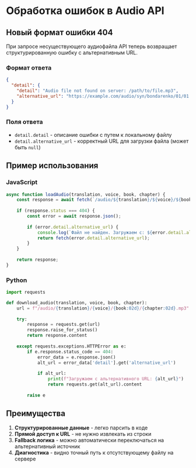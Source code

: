 # Обработка ошибок в Audio API

## Новый формат ошибки 404

При запросе несуществующего аудиофайла API теперь возвращает структурированную ошибку с альтернативным URL.

### Формат ответа

```json
{
  "detail": {
    "detail": "Audio file not found on server: /path/to/file.mp3",
    "alternative_url": "https://example.com/audio/syn/bondarenko/01/01.mp3"
  }
}
```

### Поля ответа

- `detail.detail` - описание ошибки с путем к локальному файлу
- `detail.alternative_url` - корректный URL для загрузки файла (может быть `null`)

## Пример использования

### JavaScript

```javascript
async function loadAudio(translation, voice, book, chapter) {
    const response = await fetch(`/audio/${translation}/${voice}/${book}/${chapter}.mp3`);
    
    if (response.status === 404) {
        const error = await response.json();
        
        if (error.detail.alternative_url) {
            console.log(`Файл не найден. Загружаем с: ${error.detail.alternative_url}`);
            return fetch(error.detail.alternative_url);
        }
    }
    
    return response;
}
```

### Python

```python
import requests

def download_audio(translation, voice, book, chapter):
    url = f"/audio/{translation}/{voice}/{book:02d}/{chapter:02d}.mp3"
    
    try:
        response = requests.get(url)
        response.raise_for_status()
        return response.content
        
    except requests.exceptions.HTTPError as e:
        if e.response.status_code == 404:
            error_data = e.response.json()
            alt_url = error_data['detail'].get('alternative_url')
            
            if alt_url:
                print(f"Загружаем с альтернативного URL: {alt_url}")
                return requests.get(alt_url).content
        
        raise e
```

## Преимущества

1. **Структурированные данные** - легко парсить в коде
2. **Прямой доступ к URL** - не нужно извлекать из строки
3. **Fallback логика** - можно автоматически переключаться на альтернативный источник
4. **Диагностика** - видно точный путь к отсутствующему файлу на сервере
